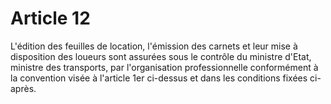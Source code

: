 # Article 12

L'édition des feuilles de location, l'émission des carnets et leur mise à disposition des loueurs sont assurées sous le contrôle du ministre d'Etat, ministre des transports, par l'organisation professionnelle conformément à la convention visée à l'article 1er ci-dessus et dans les conditions fixées ci-après.
